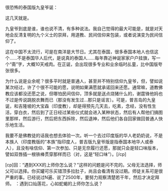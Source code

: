 很恐怖的泰国版九皇爷诞：

这几天就是。

九皇爷到底是谁，谁也说不清，有多种说法。我自己觉得的最大可能是，就是对天地会反清复明的九个义士的崇拜，用道教、民间信仰来包装，或者说演变为民间信仰了。

这在中国不太流行，可是在南洋是大节日。尤其在泰国，很多泰国本地人也信这个……不是泰国华人后代，是说真的泰国人……每年靠近神诞家家户户挂旗，写一个“斋”字，大概10天戒肉。在正诞，会出现很多专业和业余临时乩童，比中国版夸张很多。

为什么说是业余呢？很多平时就是普通人，甚至并不特别信仰九皇爷，但，譬如说某次经过，许了个很不可能的愿，说明如果满愿就承诺回来还愿。通常嘛，道教佛教应该都没还愿之说，但哪怕民间信仰，顶多就是送点烧猪什么的，谢霆锋他妈也不过是传说跳脱衣舞而已（那没有发生过…那只是谣言）。可是，普吉岛的九皇诞，和吉隆坡的大宝森（印度教），却是得预先几天去，吃素，念经，没有性生活，穿白衣，然后到了正日经过某些仪式就会进入某种状态，然后有人帮他们搞图里那样，然后游行，然后把东西拆除，然后退神，然后他们各自回家做回普通人快乐地生活。

我要不是佛教徒的话我也想去体验一次。听一个去过印度版的华人老奶奶说，不是本族人（印度教版的“本族”指印度人，普吉版九皇爷版是指泰国本地华人或泰人），且没有啥信仰、第一次参加、只是无奈履行还愿，那就只会是轻口味版本，譬如双唇插一根铁棒贯穿那样而已（对，这是“轻口味”）。[/cp]


[cp]回：“遇到XXX的上师你怎么说？”这样的问题是问不完的。父母无法选择，师父可以选择。你买罐可乐买错顶多拉肚子，尚且会看清有没过期。师徒关系可是很严重的事。已经说过N遍、说了2500年，要努力观察清楚若干年，然后才决定拜师。
：遇到口灿莲花，心如蛇蝎的上师你怎么说？
